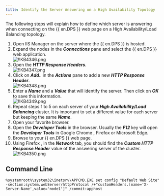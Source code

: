 ```yaml
---
title: Identify the Server Answering on a High Availability Topology
---
```

The following steps will explain how to define which server is answering when connecting on the {{ en.DPS }} web page on a High Availability/Load Balancing topology.

1. Open IIS Manager on the server where the {{ en.DPS }} is hosted.
1. Expand the nodes in the ***Connections*** pane and select the {{ en.DPS }} web application.  
![!!KB4346.png](https://webdevolutions.azureedge.net/docs/en/kb/KB4346.png)
1. Open the ***HTTP Response Headers***.  
![!!KB4347.png](https://webdevolutions.azureedge.net/docs/en/kb/KB4347.png)
1. Click on ***Add***.. in the ***Actions*** pane to add a new ***HTTP Response Header***.  
![!!KB4348.png](https://webdevolutions.azureedge.net/docs/en/kb/KB4348.png)
1. Enter a ***Name*** and a ***Value*** that will identify the server. Then click on ***OK*** to save this information.  
![!!KB4349.png](https://webdevolutions.azureedge.net/docs/en/kb/KB4349.png)
1. Repeat steps 1 to 5 on each server of your ***High Availability/Load Balancing*** cluster. It is important to set a different value for each server but keeping the same ***Name***.
1. Open your favorite browser.
1. Open the ***Developer Tools*** in the browser. Usually the ***F12*** key will open the ***Developer Tools*** in Google Chrome , Firefox or Microsoft Edge.
1. Browse to your {{ en.DPS }} web page.
1. Using Firefox , in the ***Network*** tab, you should find the ***Custom HTTP Response Header*** value of the answering server of the cluster.  
![!!KB4350.png](https://webdevolutions.azureedge.net/docs/en/kb/KB4350.png)

## Command Line

```
%systemroot%\system32\inetsrv\APPCMD.EXE set config "Default Web Site" -section:system.webServer/httpProtocol /+"customHeaders.[name='X-Server-Name',value='node1']" /commit:apphost
```